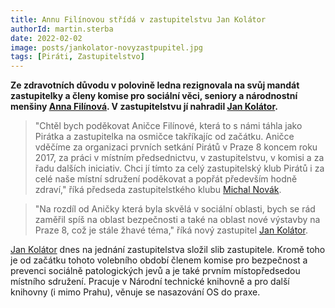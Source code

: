```yaml
---
title: Annu Filínovou střídá v zastupitelstvu Jan Kolátor
authorId: martin.sterba 
date: 2022-02-02
image: posts/jankolator-novyzastpupitel.jpg
tags: [Piráti, Zastupitelstvo]
---
```


**Ze zdravotních důvodu v polovině ledna rezignovala na svůj mandát zastupitelky a členy komise pro sociální věci, seniory a národnostní menšiny [Anna Filínová](https://praha8.pirati.cz/lide/anna-filinova.html). V zastupitelstvu jí nahradil [Jan Kolátor](https://praha8.pirati.cz/lide/jan-kolator.html).**

>"Chtěl bych poděkovat Aničce Filínové, která to s námi táhla jako Pirátka a zastupitelka na osmičce takříkajíc od začátku. Aničce vděčíme za organizaci prvních setkání Pirátů v Praze 8 koncem roku 2017, za práci v místním předsednictvu, v zastupitelstvu, v komisi a za řadu dalších iniciativ. Chci jí tímto za celý zastupitelský klub Pirátů i za celé naše místní sdružení poděkovat a popřát především hodně zdraví," říká předseda zastupitelstkého klubu [Michal Novák](https://praha8.pirati.cz/lide/michal-novak.html).

>"Na rozdíl od Aničky která byla skvělá v sociální oblasti, bych se rád zaměřil spíš na oblast bezpečnosti a také na oblast nové výstavby na Praze 8, což je stále žhavé téma," říká nový zastupitel [Jan Kolátor](https://praha8.pirati.cz/lide/jan-kolator.html).

[Jan Kolátor](https://praha8.pirati.cz/lide/jan-kolator.html) dnes na jednání zastupitelstva složil slib zastupitele. Kromě toho je od začátku tohoto volebního období členem komise pro bezpečnost a prevenci sociálně patologických jevů a je také prvním místopředsedou místního sdružení. Pracuje v Národní technické knihovně a pro další knihovny (i mimo Prahu), věnuje se nasazování OS do praxe.
